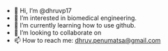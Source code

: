 - 👋 Hi, I’m @dhruvp17
- 👀 I’m interested in biomedical engineering.
- 🌱 I’m currently learning how to use github.
- 💞️ I’m looking to collaborate on 
- 📫 How to reach me: dhruv.penumatsa@gmail.com

<!---
dhruvp17/dhruvp17 is a ✨ special ✨ repository because its `README.md` (this file) appears on your GitHub profile.
You can click the Preview link to take a look at your changes.
--->
<!---
shotta flow gay
--->

